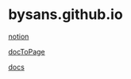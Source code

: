# bysans.github.io

[notion](https://www.notion.so/bysans/Saan-8703fa1da5b54b2babf8bf09f6ff8c93)

[docToPage](https://importdoc.com)

[docs](https://docs.google.com/document/d/1ab1Dir8lPsXuyBq0ABdlH5ibkR1MO5P8KRE78uRflFs)